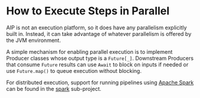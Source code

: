 How to Execute Steps in Parallel
=====

AIP is not an execution platform, so it does have any parallelism explicitly built in.
Instead, it can take advantage of whatever parallelism is offered by the JVM
environment.

A simple mechanism for enabling parallel execution is to implement Producer classes whose output type is a `Future[_]`. Downstream Producers that consume `Future` results can use `Await` to block on inputs if needed or use `Future.map()` to queue execution without blocking.

For distributed execution, support for running pipelines using [Apache Spark](https://spark.apache.org/) can be found in the [spark](../spark/README.md) sub-project.

